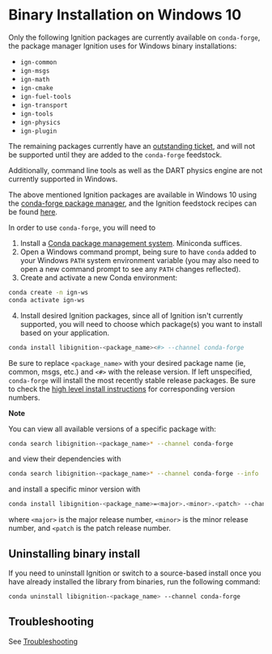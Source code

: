 # Binary Installation on Windows 10

Only the following Ignition packages are currently available on `conda-forge`,
the package manager Ignition uses for Windows binary installations:
- `ign-common`
- `ign-msgs`
- `ign-math`
- `ign-cmake`
- `ign-fuel-tools`
- `ign-transport`
- `ign-tools`
- `ign-physics`
- `ign-plugin`

The remaining packages currently have an [outstanding ticket](https://github.com/conda-forge/staged-recipes/issues/13551),
and will not be supported until they are added to the `conda-forge` feedstock.

Additionally, command line tools as well as the DART physics engine are not currently supported in Windows.

The above mentioned Ignition packages are available in Windows 10 using the [conda-forge package manager](https://conda-forge.org/),
and the Ignition feedstock recipes can be found [here](https://github.com/conda-forge?q=libignition&type=&language=).

In order to use `conda-forge`, you will need to
1. Install a [Conda package management system](https://docs.conda.io/projects/conda/en/latest/user-guide/install/download.html).  Miniconda suffices.
2. Open a Windows command prompt, being sure to have `conda` added to your Windows `PATH` system environment variable (you may also need to open a new command prompt to see any `PATH` changes reflected).
3. Create and activate a new Conda environment:
```bash
conda create -n ign-ws
conda activate ign-ws
```
4. Install desired Ignition packages, since all of Ignition isn't currently supported, you will need to choose which package(s)
you want to install based on your application.
```bash
conda install libignition-<package_name><#> --channel conda-forge
```
Be sure to replace `<package_name>` with your desired package name (ie, common, msgs, etc.) and `<#>` with the release version.  If left unspecified, `conda-forge` will install the most recently stable release packages.  Be sure to check the [high level install instructions](install) for corresponding version numbers.

**Note**

You can view all available versions of a specific package with:
```bash
conda search libignition-<package_name>* --channel conda-forge
```
and view their dependencies with
```bash
conda search libignition-<package_name>* --channel conda-forge --info
```
and install a specific minor version with
```bash
conda install libignition-<package_name>=<major>.<minor>.<patch> --channel conda-forge
```
where `<major>` is the major release number, `<minor>` is the minor release number, and `<patch` is the patch release number.

## Uninstalling binary install

If you need to uninstall Ignition or switch to a source-based install once you
have already installed the library from binaries, run the following command:

```bash
conda uninstall libignition-<package_name> --channel conda-forge
```

## Troubleshooting

See [Troubleshooting](troubleshooting)
